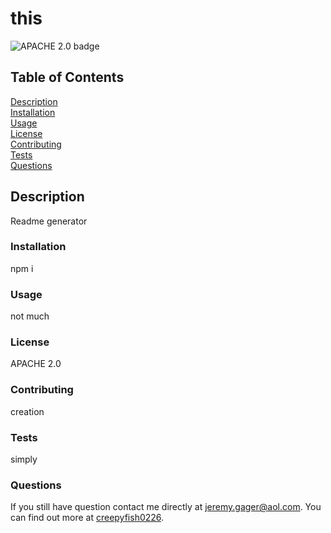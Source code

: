 # this

![APACHE 2.0 badge](https://img.shields.io/badge/License-APACHE%202.0-blueviolet)  


## Table of Contents

[Description](#Description)  
[Installation](#Installation)  
[Usage](#Usage)  
[License](#License)  
[Contributing](#Contributing)  
[Tests](#Tests)  
[Questions](#Questions)  


## Description

Readme generator

### Installation

npm i

### Usage

not much

### License

APACHE 2.0

### Contributing

creation

### Tests

simply

### Questions


If you still have question contact me directly at jeremy.gager@aol.com. You can find out more at [creepyfish0226](https://github.com/creepyfish0226/).
  